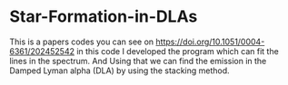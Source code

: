 # Star-Formation-in-DLAs
This is a papers codes you can see on https://doi.org/10.1051/0004-6361/202452542 
in this code I developed the program which can fit the lines in the spectrum. And Using that we can find the emission in the Damped Lyman alpha (DLA) by using the stacking method. 
